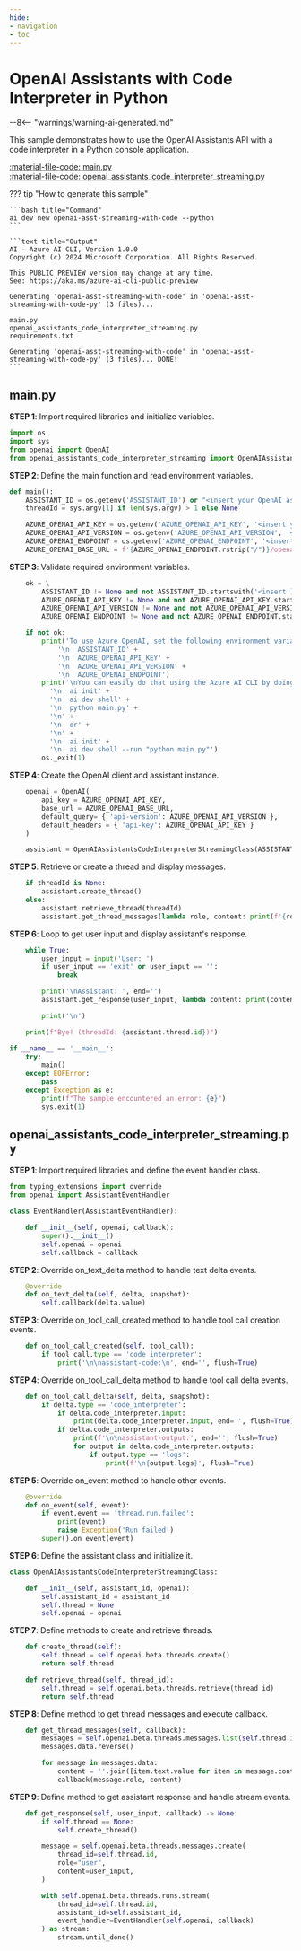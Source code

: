 ```yaml
---
hide:
- navigation
- toc
---
```

# OpenAI Assistants with Code Interpreter in Python

--8<-- "warnings/warning-ai-generated.md"

This sample demonstrates how to use the OpenAI Assistants API with a code interpreter in a Python console application.

[:material-file-code: main.py](https://raw.githubusercontent.com/robch/book-of-ai/main/docs/samples/openai-asst-streaming-with-code-py/main.py)  
[:material-file-code: openai_assistants_code_interpreter_streaming.py](https://raw.githubusercontent.com/robch/book-of-ai/main/docs/samples/openai-asst-streaming-with-code-py/openai_assistants_code_interpreter_streaming.py)  

??? tip "How to generate this sample"

    ```bash title="Command"
    ai dev new openai-asst-streaming-with-code --python
    ```

    ```text title="Output"
    AI - Azure AI CLI, Version 1.0.0
    Copyright (c) 2024 Microsoft Corporation. All Rights Reserved.

    This PUBLIC PREVIEW version may change at any time.
    See: https://aka.ms/azure-ai-cli-public-preview

    Generating 'openai-asst-streaming-with-code' in 'openai-asst-streaming-with-code-py' (3 files)...

    main.py
    openai_assistants_code_interpreter_streaming.py
    requirements.txt

    Generating 'openai-asst-streaming-with-code' in 'openai-asst-streaming-with-code-py' (3 files)... DONE!
    ```

## main.py

**STEP 1**: Import required libraries and initialize variables.

```python title="main.py"
import os
import sys
from openai import OpenAI
from openai_assistants_code_interpreter_streaming import OpenAIAssistantsCodeInterpreterStreamingClass
```

**STEP 2**: Define the main function and read environment variables.

```python title="main.py"
def main():
    ASSISTANT_ID = os.getenv('ASSISTANT_ID') or "<insert your OpenAI assistant ID here>"
    threadId = sys.argv[1] if len(sys.argv) > 1 else None

    AZURE_OPENAI_API_KEY = os.getenv('AZURE_OPENAI_API_KEY', '<insert your Azure OpenAI API key here>')
    AZURE_OPENAI_API_VERSION = os.getenv('AZURE_OPENAI_API_VERSION', '<insert your Azure OpenAI API version here>')
    AZURE_OPENAI_ENDPOINT = os.getenv('AZURE_OPENAI_ENDPOINT', '<insert your Azure OpenAI endpoint here>')
    AZURE_OPENAI_BASE_URL = f'{AZURE_OPENAI_ENDPOINT.rstrip("/")}/openai'
```

**STEP 3**: Validate required environment variables.

```python title="main.py"
    ok = \
        ASSISTANT_ID != None and not ASSISTANT_ID.startswith('<insert') and \
        AZURE_OPENAI_API_KEY != None and not AZURE_OPENAI_API_KEY.startswith('<insert') and \
        AZURE_OPENAI_API_VERSION != None and not AZURE_OPENAI_API_VERSION.startswith('<insert') and \
        AZURE_OPENAI_ENDPOINT != None and not AZURE_OPENAI_ENDPOINT.startswith('<insert')

    if not ok:
        print('To use Azure OpenAI, set the following environment variables:\n' +
            '\n  ASSISTANT_ID' +
            '\n  AZURE_OPENAI_API_KEY' +
            '\n  AZURE_OPENAI_API_VERSION' +
            '\n  AZURE_OPENAI_ENDPOINT')
        print('\nYou can easily do that using the Azure AI CLI by doing one of the following:\n' +
          '\n  ai init' +
          '\n  ai dev shell' +
          '\n  python main.py' +
          '\n' +
          '\n  or' +
          '\n' +
          '\n  ai init' +
          '\n  ai dev shell --run "python main.py"')
        os._exit(1)
```

**STEP 4**: Create the OpenAI client and assistant instance.

```python title="main.py"
    openai = OpenAI(
        api_key = AZURE_OPENAI_API_KEY,
        base_url = AZURE_OPENAI_BASE_URL,
        default_query= { 'api-version': AZURE_OPENAI_API_VERSION },
        default_headers = { 'api-key': AZURE_OPENAI_API_KEY }
    )

    assistant = OpenAIAssistantsCodeInterpreterStreamingClass(ASSISTANT_ID, openai)
```

**STEP 5**: Retrieve or create a thread and display messages.

```python title="main.py"
    if threadId is None:
        assistant.create_thread()
    else:
        assistant.retrieve_thread(threadId)
        assistant.get_thread_messages(lambda role, content: print(f'{role.capitalize()}: {content}', end=''))
```

**STEP 6**: Loop to get user input and display assistant's response.

```python title="main.py"
    while True:
        user_input = input('User: ')
        if user_input == 'exit' or user_input == '':
            break

        print('\nAssistant: ', end='')
        assistant.get_response(user_input, lambda content: print(content, end=''))

        print('\n')

    print(f"Bye! (threadId: {assistant.thread.id})")

if __name__ == '__main__':
    try:
        main()
    except EOFError:
        pass
    except Exception as e:
        print(f"The sample encountered an error: {e}")
        sys.exit(1)
```

## openai_assistants_code_interpreter_streaming.py

**STEP 1**: Import required libraries and define the event handler class.

```python title="openai_assistants_code_interpreter_streaming.py"
from typing_extensions import override
from openai import AssistantEventHandler

class EventHandler(AssistantEventHandler):

    def __init__(self, openai, callback):
        super().__init__()
        self.openai = openai
        self.callback = callback
```

**STEP 2**: Override on_text_delta method to handle text delta events.

```python title="openai_assistants_code_interpreter_streaming.py"
    @override
    def on_text_delta(self, delta, snapshot):
        self.callback(delta.value)
```

**STEP 3**: Override on_tool_call_created method to handle tool call creation events.

```python title="openai_assistants_code_interpreter_streaming.py"
    def on_tool_call_created(self, tool_call):
        if tool_call.type == 'code_interpreter':
            print('\n\nassistant-code:\n', end='', flush=True)
```

**STEP 4**: Override on_tool_call_delta method to handle tool call delta events.

```python title="openai_assistants_code_interpreter_streaming.py"
    def on_tool_call_delta(self, delta, snapshot):
        if delta.type == 'code_interpreter':
            if delta.code_interpreter.input:
                print(delta.code_interpreter.input, end='', flush=True)
            if delta.code_interpreter.outputs:
                print(f'\n\nassistant-output:', end='', flush=True)
                for output in delta.code_interpreter.outputs:
                    if output.type == 'logs':
                        print(f'\n{output.logs}', flush=True)
```

**STEP 5**: Override on_event method to handle other events.

```python title="openai_assistants_code_interpreter_streaming.py"
    @override
    def on_event(self, event):
        if event.event == 'thread.run.failed':
            print(event)
            raise Exception('Run failed')
        super().on_event(event)
```

**STEP 6**: Define the assistant class and initialize it.

```python title="openai_assistants_code_interpreter_streaming.py"
class OpenAIAssistantsCodeInterpreterStreamingClass:

    def __init__(self, assistant_id, openai):
        self.assistant_id = assistant_id
        self.thread = None
        self.openai = openai
```

**STEP 7**: Define methods to create and retrieve threads.

```python title="openai_assistants_code_interpreter_streaming.py"
    def create_thread(self):
        self.thread = self.openai.beta.threads.create()
        return self.thread

    def retrieve_thread(self, thread_id):
        self.thread = self.openai.beta.threads.retrieve(thread_id)
        return self.thread
```

**STEP 8**: Define method to get thread messages and execute callback.

```python title="openai_assistants_code_interpreter_streaming.py"
    def get_thread_messages(self, callback):
        messages = self.openai.beta.threads.messages.list(self.thread.id)
        messages.data.reverse()

        for message in messages.data:
            content = ''.join([item.text.value for item in message.content]) + '\n\n'
            callback(message.role, content)
```

**STEP 9**: Define method to get assistant response and handle stream events.

```python title="openai_assistants_code_interpreter_streaming.py"
    def get_response(self, user_input, callback) -> None:
        if self.thread == None:
            self.create_thread()

        message = self.openai.beta.threads.messages.create(
            thread_id=self.thread.id,
            role="user",
            content=user_input,
        )

        with self.openai.beta.threads.runs.stream(
            thread_id=self.thread.id,
            assistant_id=self.assistant_id,
            event_handler=EventHandler(self.openai, callback)
        ) as stream:
            stream.until_done()
```
